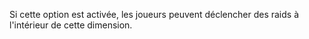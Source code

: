Si cette option est activée, les joueurs peuvent déclencher des raids à l'intérieur de cette dimension.
